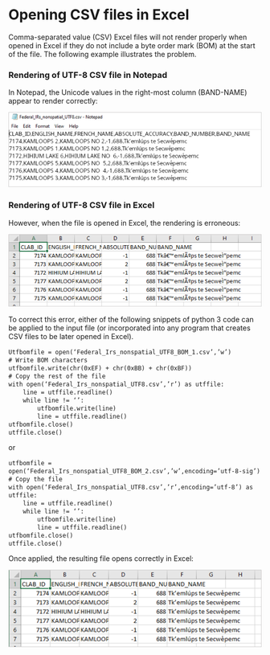 # Opening CSV files in Excel
Comma-separated value (CSV) Excel files will not render properly when opened in Excel if they do not include a byte order mark (BOM) at the start of the file. The following example illustrates the problem.
### Rendering of UTF-8 CSV file in Notepad
In Notepad, the Unicode values in the right-most column (BAND-NAME) appear to render correctly:

![UTF-8 (without BOM) CSV file as it appears in Notepad](./csv_in_notepad.png)
 
### Rendering of UTF-8 CSV file in Excel
However, when the file is opened in Excel, the rendering is erroneous:

![UTF-8 (without BOM) CSV file as it appears in Excel](./csv_in_excel_before.png)

To correct this error, either of the following snippets of python 3 code can be applied to the input file (or incorporated into any program that creates CSV files to be later opened in Excel).

```
Utfbomfile = open(‘Federal_Irs_nonspatial_UTF8_BOM_1.csv’,’w’)
# Write BOM characters
utfbomfile.write(chr(0xEF) + chr(0xBB) + chr(0xBF))
# Copy the rest of the file
with open(‘Federal_Irs_nonspatial_UTF8.csv’,’r’) as utffile:
    line = utffile.readline() 
    while line != ‘’:
        utfbomfile.write(line)
        line = utffile.readline()
utfbomfile.close()
utffile.close()
```
or

```
utfbomfile = open(‘Federal_Irs_nonspatial_UTF8_BOM_2.csv’,’w’,encoding=’utf-8-sig’)
# Copy the file
with open(‘Federal_Irs_nonspatial_UTF8.csv’,’r’,encoding=’utf-8’) as utffile:
    line = utffile.readline() 
    while line != ‘’:
        utfbomfile.write(line)
        line = utffile.readline()
utfbomfile.close()
utffile.close()
```

Once applied, the resulting file opens correctly in Excel:
 
![UTF-8 (with BOM) CSV file as it appears in Excel](./csv_in_excel_after.png)
